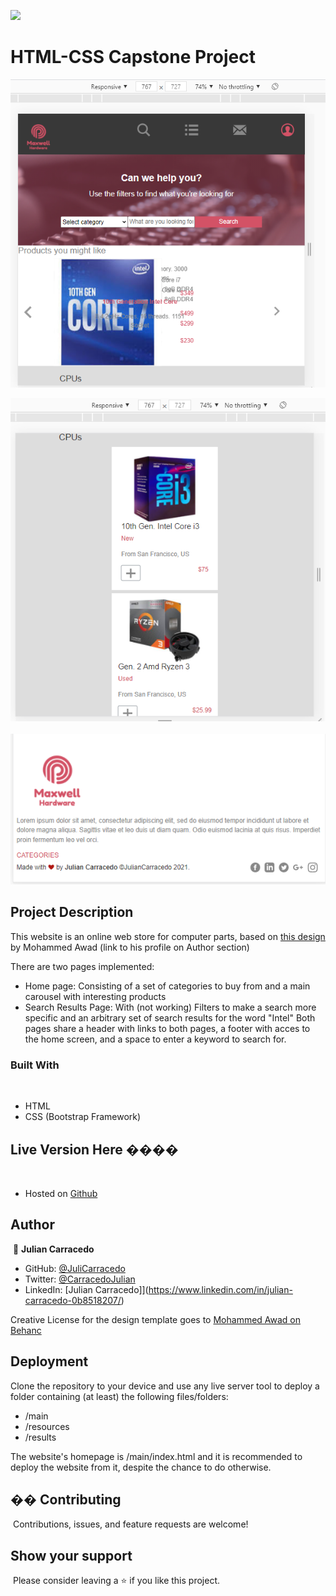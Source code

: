 ![](https://img.shields.io/badge/Microverse-blueviolet)
​
# HTML-CSS Capstone Project

​![Online Store](https://github.com/JuliCarracedo/HTML-CSS-Capstone/blob/baseDesign/snapshots/Header%26Carousel.PNG)

![Online Store](https://github.com/JuliCarracedo/HTML-CSS-Capstone/blob/baseDesign/snapshots/Categories.PNG)
​
![Online Store](https://github.com/JuliCarracedo/HTML-CSS-Capstone/blob/baseDesign/snapshots/Footer.PNG)

## Project Description
This website is an online web store for computer parts, based on [this design](https://www.behance.net/gallery/24796463/ZATTIX) by Mohammed Awad (link to his profile on Author section)

There are two pages implemented:
- Home page: Consisting of a set of categories to buy from and a main carousel with interesting products
- Search Results Page: With (not working) Filters to make a search more specific and an arbitrary set of search results for the word "Intel"
Both pages share a header with links to both pages, a footer with acces to the home screen, and a space to enter a keyword to search for.
​
### Built With
​
- HTML
- CSS (Bootstrap Framework)
​
## Live Version Here ����️
​
- Hosted on [Github](https://julicarracedo.github.io/MaxwellHardware/)
​
## Author
​
👤 **Julian Carracedo**
​
- GitHub: [@JuliCarracedo](https://github.com/JuliCarracedo)
- Twitter: [@CarracedoJulian](https://twitter.com/CarracedoJulian)
- LinkedIn: [Julian Carracedo]](https://www.linkedin.com/in/julian-carracedo-0b8518207/)

Creative License for the design template goes to [Mohammed Awad on Behanc](https://www.behance.net/M_Awad)

## Deployment
Clone the repository to your device and use any live server tool to deploy a folder containing (at least) the following files/folders:

- /main
- /resources
- /results

The website's homepage is /main/index.html  and it is recommended to deploy the website from it, despite the chance to do otherwise.
​
## �� Contributing
​
Contributions, issues, and feature requests are welcome!
​
​
## Show your support
​
Please consider leaving a ⭐️ if you like this project.
​